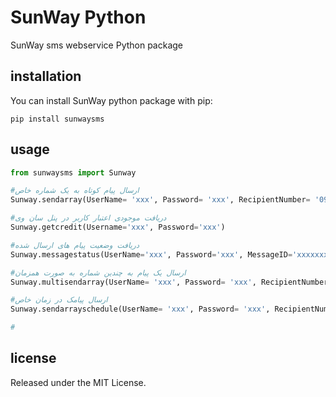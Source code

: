 # SunWay Python
SunWay sms webservice Python package

## installation
You can install SunWay python package with pip:

```shell
pip install sunwaysms
```

## usage

```python
from sunwaysms import Sunway

#ارسال پیام کوتاه به یک شماره خاص
Sunway.sendarray(UserName= 'xxx', Password= 'xxx', RecipientNumber= '09xxxxxxxxx', MessageBody= '', SpecialNumber= 'xxx')

#دریافت موجودی اعتبار کاربر در پنل سان وی
Sunway.getcredit(Username='xxx', Password='xxx')

#دریافت وضعیت پیام های ارسال شده 
Sunway.messagestatus(UserName='xxx', Password='xxx', MessageID='xxxxxxxxx')

#ارسال یک پیام به چندین شماره به صورت همزمان
Sunway.multisendarray(UserName= 'xxx', Password= 'xxx', RecipientNumber= ['xxxxxx','xxxxxx'], MessageBody= '', SpecialNumber= 'xxx')

#ارسال پیامک در زمان خاص
Sunway.sendarrayschedule(UserName= 'xxx', Password= 'xxx', RecipientNumber= '09xxxxxxxxx', MessageBody= '', SpecialNumber= 'xxx', Year= 'xxx', Month= 'xxx', Day= 'xxx', Hour= 'xxx', Minute= 'xxx')

#

```


## license
Released under the MIT License.
